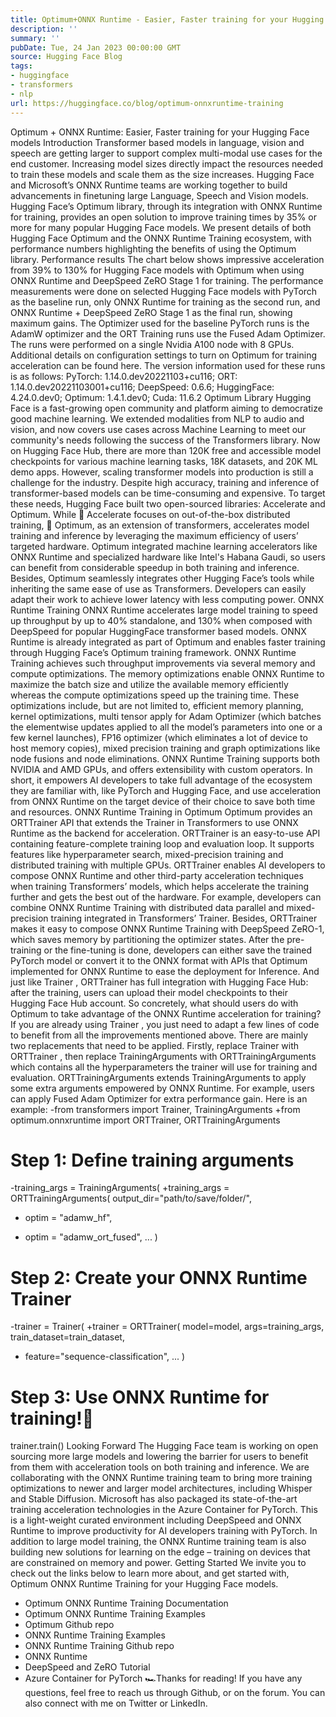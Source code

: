 ```yaml
---
title: Optimum+ONNX Runtime - Easier, Faster training for your Hugging Face models
description: ''
summary: ''
pubDate: Tue, 24 Jan 2023 00:00:00 GMT
source: Hugging Face Blog
tags:
- huggingface
- transformers
- nlp
url: https://huggingface.co/blog/optimum-onnxruntime-training
---
```


Optimum + ONNX Runtime: Easier, Faster training for your Hugging Face models
Introduction
Transformer based models in language, vision and speech are getting larger to support complex multi-modal use cases for the end customer. Increasing model sizes directly impact the resources needed to train these models and scale them as the size increases. Hugging Face and Microsoft’s ONNX Runtime teams are working together to build advancements in finetuning large Language, Speech and Vision models. Hugging Face’s Optimum library, through its integration with ONNX Runtime for training, provides an open solution to improve training times by 35% or more for many popular Hugging Face models. We present details of both Hugging Face Optimum and the ONNX Runtime Training ecosystem, with performance numbers highlighting the benefits of using the Optimum library.
Performance results
The chart below shows impressive acceleration from 39% to 130% for Hugging Face models with Optimum when using ONNX Runtime and DeepSpeed ZeRO Stage 1 for training. The performance measurements were done on selected Hugging Face models with PyTorch as the baseline run, only ONNX Runtime for training as the second run, and ONNX Runtime + DeepSpeed ZeRO Stage 1 as the final run, showing maximum gains. The Optimizer used for the baseline PyTorch runs is the AdamW optimizer and the ORT Training runs use the Fused Adam Optimizer. The runs were performed on a single Nvidia A100 node with 8 GPUs.
Additional details on configuration settings to turn on Optimum for training acceleration can be found here. The version information used for these runs is as follows:
PyTorch: 1.14.0.dev20221103+cu116; ORT: 1.14.0.dev20221103001+cu116; DeepSpeed: 0.6.6; HuggingFace: 4.24.0.dev0; Optimum: 1.4.1.dev0; Cuda: 11.6.2
Optimum Library
Hugging Face is a fast-growing open community and platform aiming to democratize good machine learning. We extended modalities from NLP to audio and vision, and now covers use cases across Machine Learning to meet our community's needs following the success of the Transformers library. Now on Hugging Face Hub, there are more than 120K free and accessible model checkpoints for various machine learning tasks, 18K datasets, and 20K ML demo apps. However, scaling transformer models into production is still a challenge for the industry. Despite high accuracy, training and inference of transformer-based models can be time-consuming and expensive.
To target these needs, Hugging Face built two open-sourced libraries: Accelerate and Optimum. While 🤗 Accelerate focuses on out-of-the-box distributed training, 🤗 Optimum, as an extension of transformers, accelerates model training and inference by leveraging the maximum efficiency of users’ targeted hardware. Optimum integrated machine learning accelerators like ONNX Runtime and specialized hardware like Intel's Habana Gaudi, so users can benefit from considerable speedup in both training and inference. Besides, Optimum seamlessly integrates other Hugging Face’s tools while inheriting the same ease of use as Transformers. Developers can easily adapt their work to achieve lower latency with less computing power.
ONNX Runtime Training
ONNX Runtime accelerates large model training to speed up throughput by up to 40% standalone, and 130% when composed with DeepSpeed for popular HuggingFace transformer based models. ONNX Runtime is already integrated as part of Optimum and enables faster training through Hugging Face’s Optimum training framework.
ONNX Runtime Training achieves such throughput improvements via several memory and compute optimizations. The memory optimizations enable ONNX Runtime to maximize the batch size and utilize the available memory efficiently whereas the compute optimizations speed up the training time. These optimizations include, but are not limited to, efficient memory planning, kernel optimizations, multi tensor apply for Adam Optimizer (which batches the elementwise updates applied to all the model’s parameters into one or a few kernel launches), FP16 optimizer (which eliminates a lot of device to host memory copies), mixed precision training and graph optimizations like node fusions and node eliminations. ONNX Runtime Training supports both NVIDIA and AMD GPUs, and offers extensibility with custom operators.
In short, it empowers AI developers to take full advantage of the ecosystem they are familiar with, like PyTorch and Hugging Face, and use acceleration from ONNX Runtime on the target device of their choice to save both time and resources.
ONNX Runtime Training in Optimum
Optimum provides an ORTTrainer
API that extends the Trainer
in Transformers to use ONNX Runtime as the backend for acceleration. ORTTrainer
is an easy-to-use API containing feature-complete training loop and evaluation loop. It supports features like hyperparameter search, mixed-precision training and distributed training with multiple GPUs. ORTTrainer
enables AI developers to compose ONNX Runtime and other third-party acceleration techniques when training Transformers’ models, which helps accelerate the training further and gets the best out of the hardware. For example, developers can combine ONNX Runtime Training with distributed data parallel and mixed-precision training integrated in Transformers’ Trainer. Besides, ORTTrainer
makes it easy to compose ONNX Runtime Training with DeepSpeed ZeRO-1, which saves memory by partitioning the optimizer states. After the pre-training or the fine-tuning is done, developers can either save the trained PyTorch model or convert it to the ONNX format with APIs that Optimum implemented for ONNX Runtime to ease the deployment for Inference. And just like Trainer
, ORTTrainer
has full integration with Hugging Face Hub: after the training, users can upload their model checkpoints to their Hugging Face Hub account.
So concretely, what should users do with Optimum to take advantage of the ONNX Runtime acceleration for training? If you are already using Trainer
, you just need to adapt a few lines of code to benefit from all the improvements mentioned above. There are mainly two replacements that need to be applied. Firstly, replace Trainer
with ORTTrainer
, then replace TrainingArguments
with ORTTrainingArguments
which contains all the hyperparameters the trainer will use for training and evaluation. ORTTrainingArguments
extends TrainingArguments
to apply some extra arguments empowered by ONNX Runtime. For example, users can apply Fused Adam Optimizer for extra performance gain. Here is an example:
-from transformers import Trainer, TrainingArguments
+from optimum.onnxruntime import ORTTrainer, ORTTrainingArguments
# Step 1: Define training arguments
-training_args = TrainingArguments(
+training_args = ORTTrainingArguments(
output_dir="path/to/save/folder/",
- optim = "adamw_hf",
+ optim = "adamw_ort_fused",
...
)
# Step 2: Create your ONNX Runtime Trainer
-trainer = Trainer(
+trainer = ORTTrainer(
model=model,
args=training_args,
train_dataset=train_dataset,
+ feature="sequence-classification",
...
)
# Step 3: Use ONNX Runtime for training!🤗
trainer.train()
Looking Forward
The Hugging Face team is working on open sourcing more large models and lowering the barrier for users to benefit from them with acceleration tools on both training and inference. We are collaborating with the ONNX Runtime training team to bring more training optimizations to newer and larger model architectures, including Whisper and Stable Diffusion. Microsoft has also packaged its state-of-the-art training acceleration technologies in the Azure Container for PyTorch. This is a light-weight curated environment including DeepSpeed and ONNX Runtime to improve productivity for AI developers training with PyTorch. In addition to large model training, the ONNX Runtime training team is also building new solutions for learning on the edge – training on devices that are constrained on memory and power.
Getting Started
We invite you to check out the links below to learn more about, and get started with, Optimum ONNX Runtime Training for your Hugging Face models.
- Optimum ONNX Runtime Training Documentation
- Optimum ONNX Runtime Training Examples
- Optimum Github repo
- ONNX Runtime Training Examples
- ONNX Runtime Training Github repo
- ONNX Runtime
- DeepSpeed and ZeRO Tutorial
- Azure Container for PyTorch
🏎Thanks for reading! If you have any questions, feel free to reach us through Github, or on the forum. You can also connect with me on Twitter or LinkedIn.